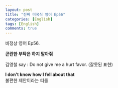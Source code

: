 ```yaml
---
layout: post
title: "진짜 미국식 영어 Ep56"
categories: [English]
tags: [English]
comments: true
---
```


비정상 영어 Ep56.

<b>곤란한 부탁은 하지 말아줘</b>

김영철 say : Do not give me a hurt favor. &#40;잘못된 표현&#41;

<b>I don't know how I fell about that</b> <br>
불편한 제안이라는 티를 
